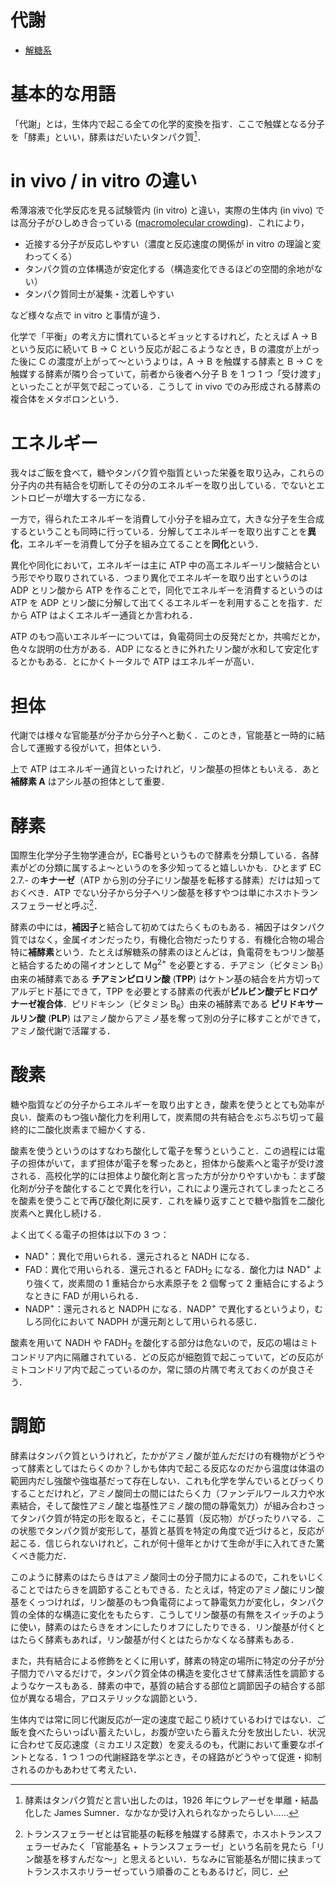 # 代謝
- [解糖系](./glycolysis.md)

# 基本的な用語
「代謝」とは，生体内で起こる全ての化学的変換を指す．ここで触媒となる分子を「酵素」といい，酵素はだいたいタンパク質[^Sumner]．

[^Sumner]: 酵素はタンパク質だと言い出したのは，1926 年にウレアーゼを単離・結晶化した James Sumner．なかなか受け入れられなかったらしい……

# in vivo / in vitro の違い
希薄溶液で化学反応を見る試験管内 (in vitro) と違い，実際の生体内 (in vivo) では高分子がひしめき合っている ([macromolecular crowding](https://ja.wikipedia.org/wiki/%E5%88%86%E5%AD%90%E3%82%AF%E3%83%A9%E3%82%A6%E3%83%87%E3%82%A3%E3%83%B3%E3%82%B0))．これにより，

- 近接する分子が反応しやすい（濃度と反応速度の関係が in vitro の理論と変わってくる）
- タンパク質の立体構造が安定化する（構造変化できるほどの空間的余地がない）
- タンパク質同士が凝集・沈着しやすい

など様々な点で in vitro と事情が違う．

化学で「平衡」の考え方に慣れているとギョッとするけれど，たとえば A → B という反応に続いて B → C という反応が起こるようなとき，B の濃度が上がった後に C の濃度が上がって〜というよりは，A → B を触媒する酵素と B → C を触媒する酵素が隣り合っていて，前者から後者へ分子 B を 1 つ 1 つ「受け渡す」といったことが平気で起こっている．こうして in vivo でのみ形成される酵素の複合体をメタボロンという．
# エネルギー
我々はご飯を食べて，糖やタンパク質や脂質といった栄養を取り込み，これらの分子内の共有結合を切断してその分のエネルギーを取り出している．でないとエントロピーが増大する一方になる．

一方で，得られたエネルギーを消費して小分子を組み立て，大きな分子を生合成するということも同時に行っている．分解してエネルギーを取り出すことを**異化**，エネルギーを消費して分子を組み立てることを**同化**という．

異化や同化において，エネルギーは主に ATP 中の高エネルギーリン酸結合という形でやり取りされている．つまり異化でエネルギーを取り出すというのは ADP とリン酸から ATP を作ることで，同化でエネルギーを消費するというのは ATP を ADP とリン酸に分解して出てくるエネルギーを利用することを指す．だから ATP はよくエネルギー通貨とか言われる．

ATP のもつ高いエネルギーについては，負電荷同士の反発だとか，共鳴だとか，色々な説明の仕方がある．ADP になるときに外れたリン酸が水和して安定化するとかもある．とにかくトータルで ATP はエネルギーが高い．

# 担体
代謝では様々な官能基が分子から分子へと動く．このとき，官能基と一時的に結合して運搬する役がいて，担体という．

上で ATP はエネルギー通貨といったけれど，リン酸基の担体ともいえる．あと**補酵素 A** はアシル基の担体として重要．

# 酵素
国際⽣化学分⼦⽣物学連合が，EC番号というもので酵素を分類している．各酵素がどの分類に属するよ〜というのを多少知ってると嬉しいかも．ひとまず EC 2.7.- の**キナーゼ**（ATP から別の分子にリン酸基を転移する酵素）だけは知っておくべき．ATP でない分子から分子へリン酸基を移すやつは単にホスホトランスフェラーゼと呼ぶ[^transferase]．

[^transferase]: トランスフェラーゼとは官能基の転移を触媒する酵素で，ホスホトランスフェラーゼみたく「官能基名 + トランスフェラーゼ」という名前を見たら「リン酸基を移すんだな〜」と思えるといい．ちなみに官能基名が間に挟まってトランスホスホリラーゼっていう順番のこともあるけど，同じ．

酵素の中には，**補因子**と結合して初めてはたらくものもある．補因子はタンパク質ではなく，金属イオンだったり，有機化合物だったりする．有機化合物の場合特に**補酵素**という．たとえば解糖系の酵素のほとんどは，負電荷をもつリン酸基と結合するための陽イオンとして Mg<sup>2+</sup> を必要とする．チアミン（ビタミン B<sub>1</sub>）由来の補酵素である **チアミンピロリン酸** (**TPP**) はケトン基の結合を片方切ってアルデヒド基にできて，TPP を必要とする酵素の代表が**ピルビン酸デヒドロゲナーゼ複合体**．ピリドキシン（ビタミン B<sub>6</sub>）由来の補酵素である **ピリドキサールリン酸** (**PLP**) はアミノ酸からアミノ基を奪って別の分子に移すことができて，アミノ酸代謝で活躍する．

# 酸素
糖や脂質などの分子からエネルギーを取り出すとき，酸素を使うととても効率が良い．酸素のもつ強い酸化力を利用して，炭素間の共有結合をぶちぶち切って最終的に二酸化炭素まで細かくする．

酸素を使うというのはすなわち酸化して電子を奪うということ．この過程には電子の担体がいて，まず担体が電子を奪ったあと，担体から酸素へと電子が受け渡される．高校化学的には担体より酸化剤と言った方が分かりやすいかも：まず酸化剤が分子を酸化することで異化を行い，これにより還元されてしまったところを酸素を使うことで再び酸化剤に戻す．これを繰り返すことで糖や脂質を二酸化炭素へと異化し続ける．

よく出てくる電子の担体は以下の 3 つ：
- NAD<sup>+</sup>：異化で用いられる．還元されると NADH になる．
- FAD：異化で用いられる．還元されると FADH<sub>2</sub> になる．酸化力は NAD<sup>+</sup> より強くて，炭素間の 1 重結合から水素原子を 2 個奪って 2 重結合にするようなときに FAD が用いられる．
- NADP<sup>+</sup>：還元されると NADPH になる．NADP<sup>+</sup> で異化するというより，むしろ同化において NADPH が還元剤として用いられる感じ．

酸素を用いて NADH や FADH<sub>2</sub> を酸化する部分は危ないので，反応の場はミトコンドリア内に隔離されている．どの反応が細胞質で起こっていて，どの反応がミトコンドリア内で起こっているのか，常に頭の片隅で考えておくのが良さそう．

# 調節
酵素はタンパク質というけれど，たかがアミノ酸が並んだだけの有機物がどうやって酵素としてはたらくのか？しかも体内で起こる反応なのだから温度は体温の範囲内だし強酸や強塩基だって存在しない．これも化学を学んでいるとびっくりすることだけれど，アミノ酸同士の間にはたらく力（ファンデルワールス力や水素結合，そして酸性アミノ酸と塩基性アミノ酸の間の静電気力）が組み合わさってタンパク質が特定の形を取ると，そこに基質（反応物）がぴったりハマる．この状態でタンパク質が変形して，基質と基質を特定の角度で近づけると，反応が起こる．信じられないけれど，これが何十億年とかけて生命が手に入れてきた驚くべき能力だ．

このように酵素のはたらきはアミノ酸同士の分子間力によるので，これをいじくることではたらきを調節することもできる．たとえば，特定のアミノ酸にリン酸基をくっつければ，リン酸基のもつ負電荷によって静電気力が変化し，タンパク質の全体的な構造に変化をもたらす．こうしてリン酸基の有無をスイッチのように使い，酵素のはたらきをオンにしたりオフにしたりできる．リン酸基が付くとはたらく酵素もあれば，リン酸基が付くとはたらかなくなる酵素もある．

また，共有結合による修飾をとくに用いず，酵素の特定の場所に特定の分子が分子間力でハマるだけで，タンパク質全体の構造を変化させて酵素活性を調節するようなケースもある．酵素の中で，基質の結合する部位と調節因子の結合する部位が異なる場合，アロステリックな調節という．

生体内では常に同じ代謝反応が一定の速度で起こり続けているわけではない．ご飯を食べたらいっぱい蓄えたいし，お腹が空いたら蓄えた分を放出したい．状況に合わせて反応速度（ミカエリス定数）を変えるのも，代謝において重要なポイントとなる．1 つ 1 つの代謝経路を学ぶとき，その経路がどうやって促進・抑制されるのかもあわせて考えたい．